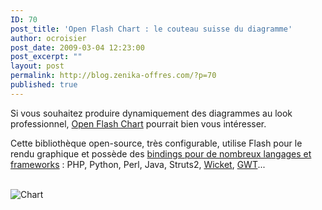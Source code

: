 ```yaml
---
ID: 70
post_title: 'Open Flash Chart : le couteau suisse du diagramme'
author: ocroisier
post_date: 2009-03-04 12:23:00
post_excerpt: ""
layout: post
permalink: http://blog.zenika-offres.com/?p=70
published: true
---
```

<p>Si vous souhaitez produire dynamiquement des diagrammes au look professionnel, <a href="http://teethgrinder.co.uk/open-flash-chart-2/other-libraries.php">Open Flash Chart</a> pourrait bien vous intéresser.</p> <p>Cette bibliothèque open-source, très configurable, utilise Flash pour le rendu graphique et possède des <a href="http://teethgrinder.co.uk/open-flash-chart-2/other-libraries.php">bindings pour de nombreux langages et frameworks</a>&nbsp;: PHP, Python, Perl, Java, Struts2, <a href="http://cwiki.apache.org/WICKET/open-flash-chart-and-wicket.html">Wicket</a>, <a href="http://code.google.com/p/ofcgwt/">GWT</a>...</p> <p><br />
<img src="/wp-content/uploads/2015/07/chart.png" alt="Chart" style="display:block; margin:0 auto;" title="Chart" /></p>